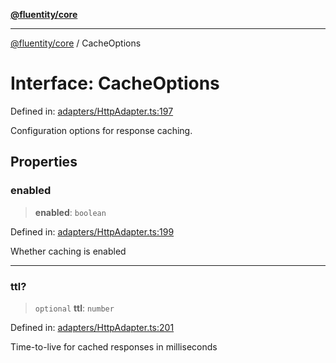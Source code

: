 [**@fluentity/core**](../README.md)

***

[@fluentity/core](../globals.md) / CacheOptions

# Interface: CacheOptions

Defined in: [adapters/HttpAdapter.ts:197](https://github.com/cedricpierre/fluentity-core/blob/3545f27c0a85945d554127b597e9fe870d03f95a/src/adapters/HttpAdapter.ts#L197)

Configuration options for response caching.

## Properties

### enabled

> **enabled**: `boolean`

Defined in: [adapters/HttpAdapter.ts:199](https://github.com/cedricpierre/fluentity-core/blob/3545f27c0a85945d554127b597e9fe870d03f95a/src/adapters/HttpAdapter.ts#L199)

Whether caching is enabled

***

### ttl?

> `optional` **ttl**: `number`

Defined in: [adapters/HttpAdapter.ts:201](https://github.com/cedricpierre/fluentity-core/blob/3545f27c0a85945d554127b597e9fe870d03f95a/src/adapters/HttpAdapter.ts#L201)

Time-to-live for cached responses in milliseconds
